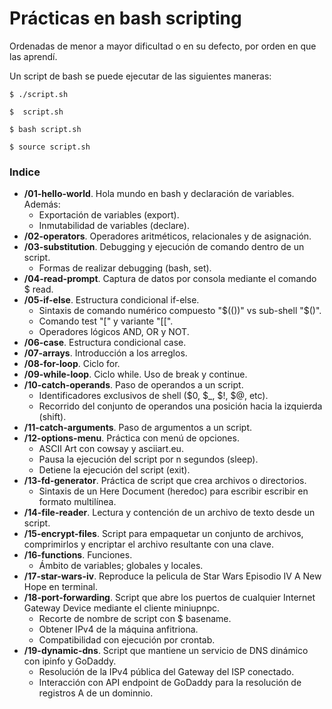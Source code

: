 # Prácticas en bash scripting

Ordenadas de menor a mayor dificultad o en su defecto, por orden en que las aprendí.

Un script de bash se puede ejecutar de las siguientes maneras:
```console
$ ./script.sh
```
```console
$  script.sh
```
```console
$ bash script.sh
```
```console
$ source script.sh
```

### Indice
- **/01-hello-world**. Hola mundo en bash y declaración de variables. Además:
    - Exportación de variables (export).
    - Inmutabilidad de variables (declare).
- **/02-operators**. Operadores aritméticos, relacionales y de asignación.
- **/03-substitution**. Debugging y ejecución de comando dentro de un script.
    - Formas de realizar debugging (bash, set).
- **/04-read-prompt**. Captura de datos por consola mediante el comando $ read.
- **/05-if-else**. Estructura condicional if-else.
    - Sintaxis de comando numérico compuesto "$(())" vs sub-shell "$()".
    - Comando test "[" y variante "[[".
    - Operadores lógicos AND, OR y NOT.
- **/06-case**. Estructura condicional case.
- **/07-arrays**. Introducción a los arreglos.
- **/08-for-loop**. Ciclo for.
- **/09-while-loop**. Ciclo while. Uso de break y continue.
- **/10-catch-operands**. Paso de operandos a un script.
    - Identificadores exclusivos de shell ($0, $_, $!, $@, etc).
    - Recorrido del conjunto de operandos una posición hacia la izquierda (shift).
- **/11-catch-arguments**. Paso de argumentos a un script.
- **/12-options-menu**. Práctica con menú de opciones.
    - ASCII Art con cowsay y asciiart.eu.
    - Pausa la ejecución del script por n segundos (sleep).
    - Detiene la ejecución del script (exit).
- **/13-fd-generator**. Práctica de script que crea archivos o directorios.
    - Sintaxis de un Here Document (heredoc) para escribir escribir en formato multilínea.
- **/14-file-reader**. Lectura y contención de un archivo de texto desde un script.
- **/15-encrypt-files**. Script para empaquetar un conjunto de archivos, comprimirlos y encriptar el archivo resultante con una clave.
- **/16-functions**. Funciones.
    - Ámbito de variables; globales y locales.
- **/17-star-wars-iv**. Reproduce la pelicula de Star Wars Episodio IV A New Hope en terminal.
- **/18-port-forwarding**. Script que abre los puertos de cualquier Internet Gateway Device mediante el cliente miniupnpc.
    - Recorte de nombre de script con $ basename.
    - Obtener IPv4 de la máquina anfitriona.
    - Compatibilidad con ejecución por crontab.
- **/19-dynamic-dns**. Script que mantiene un servicio de DNS dinámico con ipinfo y GoDaddy.
    - Resolución de la IPv4 pública del Gateway del ISP conectado.
    - Interacción con API endpoint de GoDaddy para la resolución de registros A de un dominnio.